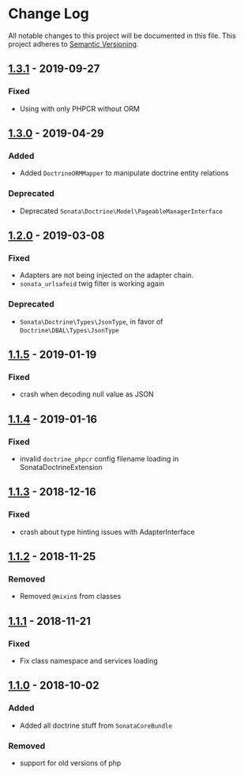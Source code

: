 # Change Log
All notable changes to this project will be documented in this file.
This project adheres to [Semantic Versioning](http://semver.org/).

## [1.3.1](https://github.com/sonata-project/sonata-doctrine-extensions/compare/1.3.0...1.3.1) - 2019-09-27
### Fixed
- Using with only PHPCR without ORM

## [1.3.0](https://github.com/sonata-project/sonata-doctrine-extensions/compare/1.2.0...1.3.0) - 2019-04-29

### Added
- Added `DoctrineORMMapper` to manipulate doctrine entity relations

### Deprecated
- Deprecated `Sonata\Doctrine\Model\PageableManagerInterface`

## [1.2.0](https://github.com/sonata-project/sonata-doctrine-extensions/compare/1.1.5...1.2.0) - 2019-03-08

### Fixed
- Adapters are not being injected on the adapter chain.
- `sonata_urlsafeid` twig filter is working again

### Deprecated
- `Sonata\Doctrine\Types\JsonType`, in favor of `Doctrine\DBAL\Types\JsonType`

## [1.1.5](https://github.com/sonata-project/sonata-doctrine-extensions/compare/1.1.4...1.1.5) - 2019-01-19

### Fixed
- crash when decoding null value as JSON

## [1.1.4](https://github.com/sonata-project/sonata-doctrine-extensions/compare/1.1.3...1.1.4) - 2019-01-16

### Fixed
- invalid `doctrine_phpcr` config filename loading in SonataDoctrineExtension

## [1.1.3](https://github.com/sonata-project/sonata-doctrine-extensions/compare/1.1.2...1.1.3) - 2018-12-16
### Fixed
- crash about type hinting issues with AdapterInterface

## [1.1.2](https://github.com/sonata-project/sonata-doctrine-extensions/compare/1.1.1...1.1.2) - 2018-11-25
### Removed
- Removed `@mixin`s from classes

## [1.1.1](https://github.com/sonata-project/sonata-doctrine-extensions/compare/1.1.0...1.1.1) - 2018-11-21
### Fixed
- Fix class namespace and services loading

## [1.1.0](https://github.com/sonata-project/sonata-doctrine-extensions/compare/1.0.2...1.1.0) - 2018-10-02
### Added

- Added all doctrine stuff from `SonataCoreBundle`

### Removed
- support for old versions of php
